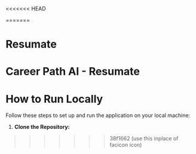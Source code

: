 <<<<<<< HEAD

=======
# Resumate
# Career Path AI - Resumate

# How to Run Locally

Follow these steps to set up and run the application on your local machine:

1.  **Clone the Repository:** 




>>>>>>> 38f1662 (use this inplace of facicon icon)
